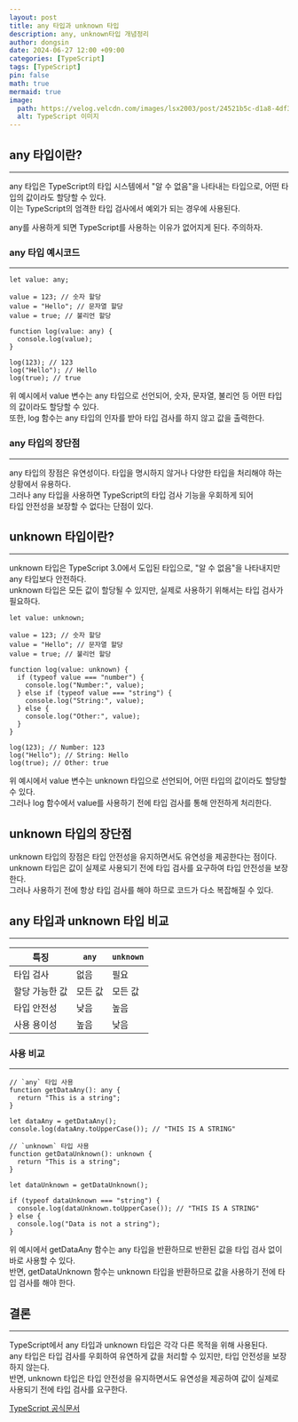```yaml
---
layout: post
title: any 타입과 unknown 타입
description: any, unknown타입 개념정리
author: dongsin
date: 2024-06-27 12:00 +09:00
categories: [TypeScript]
tags: [TypeScript]
pin: false
math: true
mermaid: true
image:
  path: https://velog.velcdn.com/images/lsx2003/post/24521b5c-d1a8-4df3-9fed-43b26788a005/image.png
  alt: TypeScript 이미지
---
```


## any 타입이란?
---
any 타입은 TypeScript의 타입 시스템에서 "알 수 없음"을 나타내는 타입으로, 어떤 타입의 값이라도 할당할 수 있다.<br />
이는 TypeScript의 엄격한 타입 검사에서 예외가 되는 경우에 사용된다.<br />

any를 사용하게 되면 TypeScript를 사용하는 이유가 없어지게 된다. 주의하자. <br /> 

### any 타입 예시코드
---
```tsx
let value: any;

value = 123; // 숫자 할당
value = "Hello"; // 문자열 할당
value = true; // 불리언 할당

function log(value: any) {
  console.log(value);
}

log(123); // 123
log("Hello"); // Hello
log(true); // true
```
위 예시에서 value 변수는 any 타입으로 선언되어, 숫자, 문자열, 불리언 등 어떤 타입의 값이라도 할당할 수 있다.<br />
또한, log 함수는 any 타입의 인자를 받아 타입 검사를 하지 않고 값을 출력한다.<br />

### any 타입의 장단점
---
any 타입의 장점은 유연성이다. 타입을 명시하지 않거나 다양한 타입을 처리해야 하는 상황에서 유용하다. <br />
그러나 any 타입을 사용하면 TypeScript의 타입 검사 기능을 우회하게 되어<br />
타입 안전성을 보장할 수 없다는 단점이 있다.<br />


## unknown 타입이란?
---
unknown 타입은 TypeScript 3.0에서 도입된 타입으로, "알 수 없음"을 나타내지만 any 타입보다 안전하다.<br />
unknown 타입은 모든 값이 할당될 수 있지만, 실제로 사용하기 위해서는 타입 검사가 필요하다.<br />

```tsx
let value: unknown;

value = 123; // 숫자 할당
value = "Hello"; // 문자열 할당
value = true; // 불리언 할당

function log(value: unknown) {
  if (typeof value === "number") {
    console.log("Number:", value);
  } else if (typeof value === "string") {
    console.log("String:", value);
  } else {
    console.log("Other:", value);
  }
}

log(123); // Number: 123
log("Hello"); // String: Hello
log(true); // Other: true
```

위 예시에서 value 변수는 unknown 타입으로 선언되어, 어떤 타입의 값이라도 할당할 수 있다. <br />
그러나 log 함수에서 value를 사용하기 전에 타입 검사를 통해 안전하게 처리한다.<br />

## unknown 타입의 장단점
unknown 타입의 장점은 타입 안전성을 유지하면서도 유연성을 제공한다는 점이다. <br />
unknown 타입은 값이 실제로 사용되기 전에 타입 검사를 요구하여 타입 안전성을 보장한다.<br />
그러나 사용하기 전에 항상 타입 검사를 해야 하므로 코드가 다소 복잡해질 수 있다.<br />

## any 타입과 unknown 타입 비교
---
| 특징           | `any`   | `unknown` |
| -------------- | ------- | --------- |
| 타입 검사      | 없음    | 필요      |
| 할당 가능한 값 | 모든 값 | 모든 값   |
| 타입 안전성    | 낮음    | 높음      |
| 사용 용이성    | 높음    | 낮음      |

### 사용 비교
---
```tsx
// `any` 타입 사용
function getDataAny(): any {
  return "This is a string";
}

let dataAny = getDataAny();
console.log(dataAny.toUpperCase()); // "THIS IS A STRING"

// `unknown` 타입 사용
function getDataUnknown(): unknown {
  return "This is a string";
}

let dataUnknown = getDataUnknown();

if (typeof dataUnknown === "string") {
  console.log(dataUnknown.toUpperCase()); // "THIS IS A STRING"
} else {
  console.log("Data is not a string");
}
```
위 예시에서 getDataAny 함수는 any 타입을 반환하므로 반환된 값을 타입 검사 없이 바로 사용할 수 있다. <br />
반면, getDataUnknown 함수는 unknown 타입을 반환하므로 값을 사용하기 전에 타입 검사를 해야 한다.<br />

## 결론
---
TypeScript에서 any 타입과 unknown 타입은 각각 다른 목적을 위해 사용된다. <br />
any 타입은 타입 검사를 우회하여 유연하게 값을 처리할 수 있지만, 타입 안전성을 보장하지 않는다.<br />
반면, unknown 타입은 타입 안전성을 유지하면서도 유연성을 제공하여 값이 실제로<br />
사용되기 전에 타입 검사를 요구한다.<br />

[TypeScript 공식문서](https://yamoo9.gitbook.io/typescript)